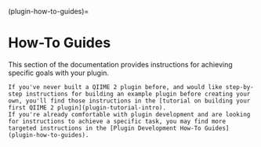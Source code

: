 (plugin-how-to-guides)=
# How-To Guides

This section of the documentation provides instructions for achieving specific goals with your plugin.

```{note}
If you've never built a QIIME 2 plugin before, and would like step-by-step instructions for building an example plugin before creating your own, you'll find those instructions in the [tutorial on building your first QIIME 2 plugin](plugin-tutorial-intro).
If you're already comfortable with plugin development and are looking for instructions to achieve a specific task, you may find more targeted instructions in the [Plugin Development How-To Guides](plugin-how-to-guides).
```

```{tableofcontents}
```